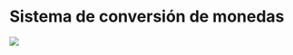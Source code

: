 <h1 aling="center"> Sistema de conversión de monedas  </h1>
   <p align="left">
   <img src="https://img.shields.io/badge/STATUS-EN%20DESAROLLO-green">
   </p>
